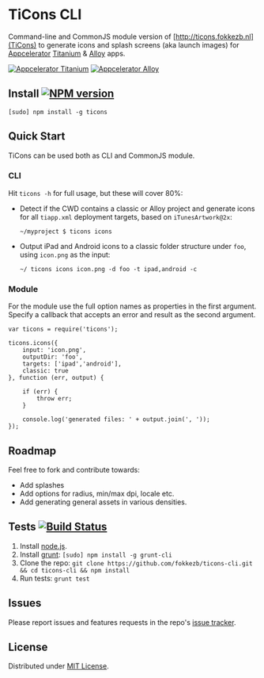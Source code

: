 # TiCons CLI
Command-line and CommonJS module version of [http://ticons.fokkezb.nl](TiCons) to generate icons and splash screens (aka launch images) for [Appcelerator](http://appcelerator.com) [Titanium](http://appcelerator.com/titanium) & [Alloy](http://appcelerator.com/alloy) apps.

[![Appcelerator Titanium](http://www-static.appcelerator.com/badges/titanium-git-badge-sq.png)](http://appcelerator.com/titanium/) [![Appcelerator Alloy](http://www-static.appcelerator.com/badges/alloy-git-badge-sq.png)](http:/appcelerator.com/alloy/)

## Install [![NPM version](https://badge.fury.io/js/ticons.png)](http://badge.fury.io/js/ticons)

```
[sudo] npm install -g ticons
```

## Quick Start
TiCons can be used both as CLI and CommonJS module.

### CLI
Hit `ticons -h` for full usage, but these will cover 80%:

- Detect if the CWD contains a classic or Alloy project and generate icons for all `tiapp.xml` deployment targets, based on `iTunesArtwork@2x`:

     ```
     ~/myproject $ ticons icons
     ```
     
- Output iPad and Android icons to a classic folder structure under `foo`, using `icon.png` as the input:


	```
	~/ ticons icons icon.png -d foo -t ipad,android -c
	```
	
### Module
For the module use the full option names as properties in the first argument. Specify a callback that accepts an error and result as the second argument.

```
var ticons = require('ticons');

ticons.icons({
	input: 'icon.png',
	outputDir: 'foo',
	targets: ['ipad','android'],
	classic: true
}, function (err, output) {
	
	if (err) {
		throw err;
	}
	
	console.log('generated files: ' + output.join(', '));
});
```

## Roadmap
Feel free to fork and contribute towards:

- Add splashes
- Add options for radius, min/max dpi, locale etc.
- Add generating general assets in various densities.

## Tests [![Build Status](https://travis-ci.org/FokkeZB/TiCons-CLI.png)](https://travis-ci.org/FokkeZB/TiCons-CLI)

1. Install [node.js](http://nodejs.org/).
2. Install [grunt](http://gruntjs.com/): `[sudo] npm install -g grunt-cli`
3. Clone the repo: `git clone https://github.com/fokkezb/ticons-cli.git && cd ticons-cli && npm install`
4. Run tests: `grunt test`

## Issues

Please report issues and features requests in the repo's [issue tracker](https://github.com/fokkezb/ticons-cli/issues).

## License

Distributed under [MIT License](LICENSE).